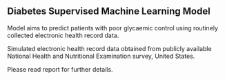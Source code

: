 ## Diabetes Supervised Machine Learning Model 

Model aims to predict patients with poor glycaemic control using routinely collected electronic health record data. 

Simulated electronic health record data obtained from publicly available National Health and Nutritional Examination survey, United States. 

Please read report for further details. 
